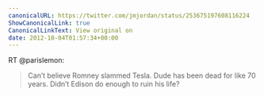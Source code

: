 ```yaml
---
canonicalURL: https://twitter.com/jmjordan/status/253675197608116224
ShowCanonicalLink: true
CanonicalLinkText: View original on
date: 2012-10-04T01:57:34+00:00
---
```

RT @parislemon:
> Can’t believe Romney slammed Tesla. Dude has been dead for like 70 years. Didn’t Edison do enough to ruin his life?